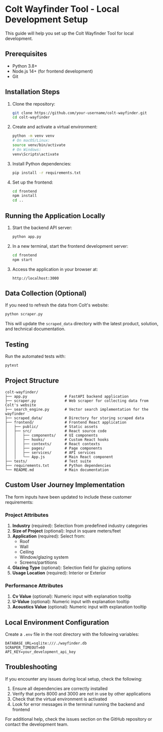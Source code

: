 # Colt Wayfinder Tool - Local Development Setup

This guide will help you set up the Colt Wayfinder Tool for local development.

## Prerequisites

- Python 3.8+
- Node.js 14+ (for frontend development)
- Git

## Installation Steps

1. Clone the repository:
   ```bash
   git clone https://github.com/your-username/colt-wayfinder.git
   cd colt-wayfinder
   ```

2. Create and activate a virtual environment:
   ```bash
   python -m venv venv
   # On macOS/Linux:
   source venv/bin/activate
   # On Windows:
   venv\Scripts\activate
   ```

3. Install Python dependencies:
   ```bash
   pip install -r requirements.txt
   ```

4. Set up the frontend:
   ```bash
   cd frontend
   npm install
   cd ..
   ```

## Running the Application Locally

1. Start the backend API server:
   ```bash
   python app.py
   ```

2. In a new terminal, start the frontend development server:
   ```bash
   cd frontend
   npm start
   ```

3. Access the application in your browser at:
   ```
   http://localhost:3000
   ```

## Data Collection (Optional)

If you need to refresh the data from Colt's website:

```bash
python scraper.py
```

This will update the `scraped_data` directory with the latest product, solution, and technical documentation.

## Testing

Run the automated tests with:

```bash
pytest
```

## Project Structure

```
colt-wayfinder/
├── app.py                 # FastAPI backend application
├── scraper.py             # Web scraper for collecting data from Colt's website
├── search_engine.py       # Vector search implementation for the wayfinder
├── scraped_data/          # Directory for storing scraped data
├── frontend/              # Frontend React application
│   ├── public/            # Static assets
│   ├── src/               # React source code
│   │   ├── components/    # UI components
│   │   ├── hooks/         # Custom React hooks
│   │   ├── contexts/      # React contexts
│   │   ├── pages/         # Page components
│   │   ├── services/      # API services
│   │   └── App.js         # Main React component
├── tests/                 # Test suite
├── requirements.txt       # Python dependencies
└── README.md              # Main documentation
```

## Custom User Journey Implementation

The form inputs have been updated to include these customer requirements:

### Project Attributes
1. **Industry** (required): Selection from predefined industry categories
2. **Size of Project** (optional): Input in square meters/feet
3. **Application** (required): Select from:
   - Roof
   - Wall
   - Ceiling
   - Window/glazing system
   - Screens/partitions
4. **Glazing Type** (optional): Selection field for glazing options
5. **Usage Location** (required): Interior or Exterior

### Performance Attributes
1. **Cv Value** (optional): Numeric input with explanation tooltip
2. **U-Value** (optional): Numeric input with explanation tooltip
3. **Acoustics Value** (optional): Numeric input with explanation tooltip

## Local Environment Configuration

Create a `.env` file in the root directory with the following variables:

```
DATABASE_URL=sqlite:///./wayfinder.db
SCRAPER_TIMEOUT=60
API_KEY=your_development_api_key
```

## Troubleshooting

If you encounter any issues during local setup, check the following:

1. Ensure all dependencies are correctly installed
2. Verify that ports 8000 and 3000 are not in use by other applications
3. Check that the virtual environment is activated
4. Look for error messages in the terminal running the backend and frontend

For additional help, check the issues section on the GitHub repository or contact the development team.
